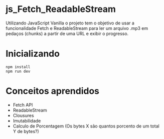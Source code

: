 # js_Fetch_ReadableStream
Utilizando JavaScript Vanilla o projeto tem o objetivo de usar a funcionalidade Fetch e ReadableStream para ler um arquivo .mp3 em pedaços (chunks) a partir de uma URL e exibir o progresso. 

# Inicializando
```
npm install
npm run dev
```

# Conceitos aprendidos
* Fetch API
* ReadableStream
* Clousures
* Imutabilidade
* Calculo de Porcentagem (Os bytes X são quantos porcento de um total Y de bytes?)
